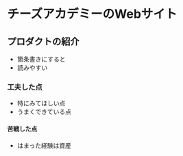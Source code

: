 # チーズアカデミーのWebサイト

## プロダクトの紹介

- 箇条書きにすると
- 読みやすい

### 工夫した点

- 特にみてほしい点
- うまくできている点


#### 苦戦した点
- はまった経験は資産

